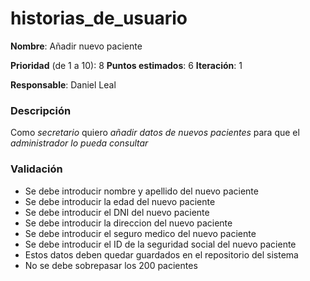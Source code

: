 # historias_de_usuario

**Nombre**: Añadir nuevo paciente

**Prioridad** (de 1 a 10): 8
**Puntos estimados**: 6
**Iteración**: 1

**Responsable**: Daniel Leal

### Descripción

Como *secretario* quiero *añadir datos de nuevos pacientes* para que el *administrador lo pueda consultar*

### Validación

* Se debe introducir nombre y apellido del nuevo  paciente
* Se debe introducir la edad del nuevo paciente
* Se debe introducir el DNI del nuevo paciente
* Se debe introducir la direccion del nuevo paciente
* Se debe introducir el seguro medico del nuevo paciente
* Se debe introducir el ID de la seguridad social del nuevo paciente
* Estos datos deben quedar guardados en el repositorio del sistema
* No se debe sobrepasar los 200 pacientes
